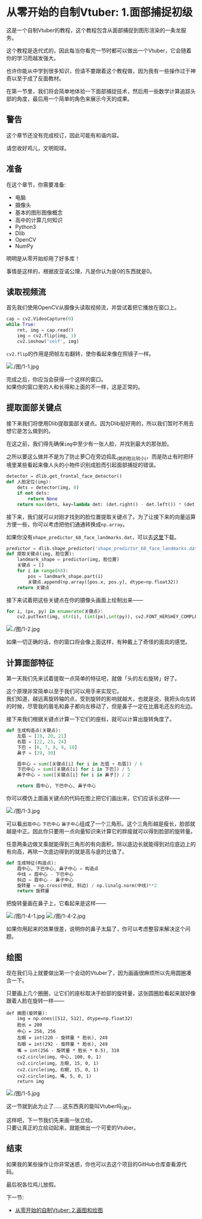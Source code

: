 # 从零开始的自制Vtuber: 1.面部捕捉初级

这是一个自制Vtuber的教程，这个教程包含从面部捕捉到图形渲染的一条龙服务。

这个教程是迭代式的，因此每当你看完一节时都可以做出一个Vtuber，它会随着你的学习而越发强大。

也许你能从中学到很多知识，但请不要跟着这个教程做，因为我有一些操作过于神奇以至于成了反面教材。

在第一节里，我们将会简单地体验一下面部捕捉技术，然后用一些数学计算追踪头部的角度，最后用一个简单的角色来展示今天的成果。

## 警告

这个章节还没有完成校订，因此可能有和谐内容。

请您收好鸡儿，文明观球。

## 准备

在这个章节，你需要准备: 

+ 电脑
+ 摄像头
+ 基本的图形图像概念
+ 高中的计算几何知识
+ Python3
+ Dlib
+ OpenCV
+ NumPy 

明明是从零开始却用了好多库！

事情是这样的，根据皮亚诺公理，凡是你认为是0的东西就是0。

## 读取视频流

首先我们使用OpenCV从摄像头读取视频流，并尝试着把它播放在窗口上。

```python
cap = cv2.VideoCapture(0)
while True:
    ret, img = cap.read()
    img = cv2.flip(img, 1)
    cv2.imshow('self', img)
```

`cv2.flip`的作用是把帧左右翻转，使你看起来像在照镜子一样。

![./图/1-1.jpg](./图/1-1.jpg)

完成之后，你应当会获得一个这样的窗口。  
如果你的窗口里的人和长得和上面的不一样，这是正常的。

## 提取面部关键点

接下来我们将使用Dlib提取面部关键点。因为Dlib挺好用的，所以我们暂时不用去想它是怎么做到的。

在这之前，我们得先确保`img`中至少有一张人脸，并找到最大的那张脸。

之所以要这么做并不是为了防止萝〇在旁边捣乱<sub>(她的脸比较小)</sub>，而是防止有时把环境里某些看起来像人头的小物件识别成脸而引起面部捕捉的错误。

```python
detector = dlib.get_frontal_face_detector()
def 人脸定位(img):
    dets = detector(img, 0)
    if not dets:
        return None
    return max(dets, key=lambda det: (det.right() - det.left()) * (det.bottom() - det.top()))
```

接下来，我们就可以对刚才找到的脸位置提取关键点了。为了让接下来的向量运算方便一些，你可以考虑把他们通通转换成`np.array`。

如果你没有`shape_predictor_68_face_landmarks.dat`，可以去[这里](https://github.com/AKSHAYUBHAT/TensorFace/blob/master/openface/models/dlib/shape_predictor_68_face_landmarks.dat)下载。

```python
predictor = dlib.shape_predictor('shape_predictor_68_face_landmarks.dat')
def 提取关键点(img, 脸位置):
    landmark_shape = predictor(img, 脸位置)
    关键点 = []
    for i in range(68):
        pos = landmark_shape.part(i)
        关键点.append(np.array([pos.x, pos.y], dtype=np.float32))
    return 关键点
```

接下来试着把这些关键点在你的摄像头画面上绘制出来——

```python
for i, (px, py) in enumerate(关键点):
    cv2.putText(img, str(i), (int(px),int(py)), cv2.FONT_HERSHEY_COMPLEX, 0.25, (255, 255, 255))
```

![./图/1-2.jpg](./图/1-2.jpg)

如果一切正确的话，你的窗口将会像上面这样，有种戴上了奇怪的面具的感觉。

## 计算面部特征

第一天我们先来试着提取一点简单的特征吧，就做「头的左右旋转」好了。

这个原理非常简单以至于我们可以用手来实现它。  
我们知道，越远离旋转轴的点，受到旋转的影响就越大，也就是说，我把头向左转的时候，尽管我的眉毛和鼻子都向左移动了，但是鼻子一定在比眉毛还左的左边。

接下来我们根据关键点计算一下它们的座标，就可以计算出旋转角度了。

```python
def 生成构造点(关键点):
    左眉 = [19, 20, 21]
    右眉 = [22, 23, 24]
    下巴 = [6, 7, 8, 9, 10]
    鼻子 = [29, 30]

    眉中心 = sum([关键点[i] for i in 左眉 + 右眉]) / 6
    下巴中心 = sum([关键点[i] for i in 下巴]) / 5
    鼻子中心 = sum([关键点[i] for i in 鼻子]) / 2

    return 眉中心, 下巴中心, 鼻子中心
```

你可以模仿上面画关键点的代码在图上把它们画出来，它们应该长这样——

![./图/1-3.jpg](./图/1-3.jpg)

可以看出`眉中心` `下巴中心` `鼻子中心`组成了一个三角形。这个三角形越是瘦长，脸部就越是中正。因此你只要用一点向量知识来计算它的胖瘦就可以得到脸部的旋转量。

任意两条边做叉乘就能得到三角形的有向面积，除以底边长就能得到对应底边上的有向高，再除一次底边得到的就是高与底的比值了。

```python
def 生成特征(构造点):
    眉中心, 下巴中心, 鼻子中心 = 构造点
    中线 = 眉中心 - 下巴中心
    斜边 = 眉中心 - 鼻子中心
    旋转量 = np.cross(中线, 斜边) / np.linalg.norm(中线)**2
    return 旋转量
```

把旋转量画在鼻子上，它看起来是这样——

![./图/1-4-1.jpg](./图/1-4-1.jpg)
![./图/1-4-2.jpg](./图/1-4-2.jpg)

如果你用起来的效果很差，说明你的鼻子太扁了，你可以考虑整容来解决这个问题。

## 绘图

现在我们马上就要做出第一个会动的Vtuber了，因为画画很麻烦所以先用圆圈凑合一下。

只要画上几个圈圈，让它们的座标取决于脸部的旋转量，这张圆圈脸看起来就好像跟着人脸在旋转一样——

```
def 画图(旋转量):
    img = np.ones([512, 512], dtype=np.float32)
    脸长 = 200
    中心 = 256, 256
    左眼 = int(220 - 旋转量 * 脸长), 249
    右眼 = int(292 - 旋转量 * 脸长), 249
    嘴 = int(256 - 旋转量 * 脸长 * 0.5), 310
    cv2.circle(img, 中心, 100, 0, 1)
    cv2.circle(img, 左眼, 15, 0, 1)
    cv2.circle(img, 右眼, 15, 0, 1)
    cv2.circle(img, 嘴, 5, 0, 1)
    return img
```

![./图/1-5.jpg](./图/1-5.jpg)

这一节就到此为止了……这东西真的能叫Vtuber吗<sub>(笑)</sub>。

这样吧，下一节我们先来画一张立绘。  
只要让真正的立绘动起来，就能做出一个可爱的Vtuber。

## 结束

如果我的某些操作让你非常迷惑，你也可以去这个项目的GitHub仓库查看源代码。

最后祝各位鸡儿放假。

下一节: 
+ [从零开始的自制Vtuber: 2.画图和绘图](2.md)

